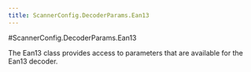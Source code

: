 ```yaml
---
title: ScannerConfig.DecoderParams.Ean13
---
```

#ScannerConfig.DecoderParams.Ean13

The Ean13 class provides access to parameters that are available for
 the Ean13 decoder.

